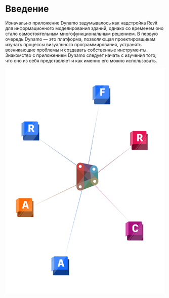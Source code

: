 # Введение

Изначально приложение Dynamo задумывалось как надстройка Revit для информационного моделирования зданий, однако со временем оно стало самостоятельным многофункциональным решением. В первую очередь Dynamo — это платформа, позволяющая проектировщикам изучать процессы визуального программирования, устранять возникающие проблемы и создавать собственные инструменты. Знакомство с приложением Dynamo следует начать с изучения того, что оно из себя представляет и как именно его можно использовать.

![Экосистема Dynamo](./images/introdynamocover.jpg)
